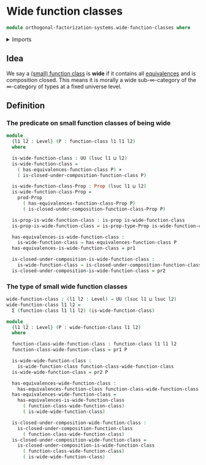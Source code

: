 # Wide function classes

```agda
module orthogonal-factorization-systems.wide-function-classes where
```

<details><summary>Imports</summary>

```agda
open import foundation.cartesian-product-types
open import foundation.dependent-pair-types
open import foundation.function-types
open import foundation.propositions
open import foundation.universe-levels

open import orthogonal-factorization-systems.function-classes
```

</details>

## Idea

We say a
[(small) function class](orthogonal-factorization-systems.function-classes.md)
is **wide** if it contains all [equivalences](foundation-core.equivalences.md)
and is composition closed. This means it is morally a wide sub-∞-category of the
∞-category of types at a fixed universe level.

## Definition

### The predicate on small function classes of being wide

```agda
module _
  {l1 l2 : Level} (P : function-class l1 l1 l2)
  where

  is-wide-function-class : UU (lsuc l1 ⊔ l2)
  is-wide-function-class =
    ( has-equivalences-function-class P) ×
    ( is-closed-under-composition-function-class P)

  is-wide-function-class-Prop : Prop (lsuc l1 ⊔ l2)
  is-wide-function-class-Prop =
    prod-Prop
      ( has-equivalences-function-class-Prop P)
      ( is-closed-under-composition-function-class-Prop P)

  is-prop-is-wide-function-class : is-prop is-wide-function-class
  is-prop-is-wide-function-class = is-prop-type-Prop is-wide-function-class-Prop

  has-equivalences-is-wide-function-class :
    is-wide-function-class → has-equivalences-function-class P
  has-equivalences-is-wide-function-class = pr1

  is-closed-under-composition-is-wide-function-class :
    is-wide-function-class → is-closed-under-composition-function-class P
  is-closed-under-composition-is-wide-function-class = pr2
```

### The type of small wide function classes

```agda
wide-function-class : (l1 l2 : Level) → UU (lsuc l1 ⊔ lsuc l2)
wide-function-class l1 l2 =
  Σ (function-class l1 l1 l2) (is-wide-function-class)

module _
  {l1 l2 : Level} (P : wide-function-class l1 l2)
  where

  function-class-wide-function-class : function-class l1 l1 l2
  function-class-wide-function-class = pr1 P

  is-wide-wide-function-class :
    is-wide-function-class function-class-wide-function-class
  is-wide-wide-function-class = pr2 P

  has-equivalences-wide-function-class :
    has-equivalences-function-class function-class-wide-function-class
  has-equivalences-wide-function-class =
    has-equivalences-is-wide-function-class
      ( function-class-wide-function-class)
      ( is-wide-wide-function-class)

  is-closed-under-composition-wide-function-class :
    is-closed-under-composition-function-class
      ( function-class-wide-function-class)
  is-closed-under-composition-wide-function-class =
    is-closed-under-composition-is-wide-function-class
      ( function-class-wide-function-class)
      ( is-wide-wide-function-class)
```
